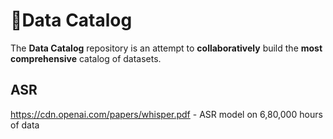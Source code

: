 # :bookmark:Data Catalog

The **Data Catalog** repository is an attempt to **collaboratively** build the **most comprehensive** catalog of  datasets.

## ASR 
https://cdn.openai.com/papers/whisper.pdf -  ASR model on 6,80,000 hours of data
